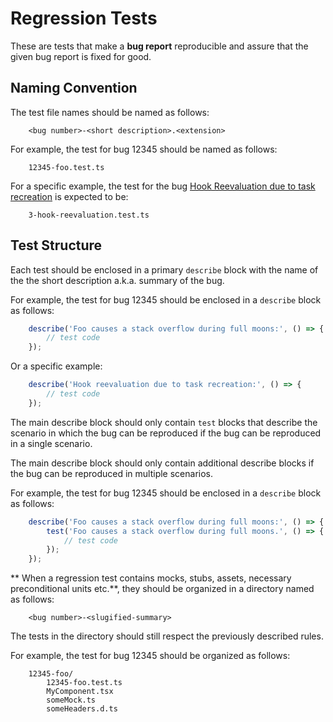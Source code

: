 # Regression Tests

These are tests that make a **bug report** reproducible and assure
that the given bug report is fixed for good.

## Naming Convention

The test file names should be named as follows:
```
    <bug number>-<short description>.<extension>
```

For example, the test for bug 12345 should be named as follows:
```
    12345-foo.test.ts
```

For a specific example, the test for the bug
[Hook Reevaluation due to task recreation](https://github.com/21GramConsulting/useTaskQueue/issues/3) is expected to be:
```
    3-hook-reevaluation.test.ts
```

## Test Structure

Each test should be enclosed in a primary `describe` block
with the name of the the short description a.k.a. summary
of the bug.

For example, the test for bug 12345 should be enclosed in a
`describe` block as follows:
```ts
    describe('Foo causes a stack overflow during full moons:', () => {
        // test code
    });
```

Or a specific example:
```ts
    describe('Hook reevaluation due to task recreation:', () => {
        // test code
    });
```

The main describe block should only  contain `test` blocks
that describe the scenario in which the bug can be
reproduced if the bug can be reproduced in a single scenario.

The main describe block should only contain additional
describe blocks if the bug can be reproduced in multiple
scenarios.

For example, the test for bug 12345 should be enclosed in a
`describe` block as follows:
```ts
    describe('Foo causes a stack overflow during full moons:', () => {
        test('Foo causes a stack overflow during full moons.', () => {
            // test code
        });
    });
```

** When a regression test contains mocks, stubs, assets,
necessary preconditional units etc.**, they should be
organized in a directory named as follows:
```
    <bug number>-<slugified-summary>
```

The tests in the directory should still respect the
previously described rules.

For example, the test for bug 12345 should be organized as
follows:
```
    12345-foo/
        12345-foo.test.ts
        MyComponent.tsx
        someMock.ts
        someHeaders.d.ts
```
